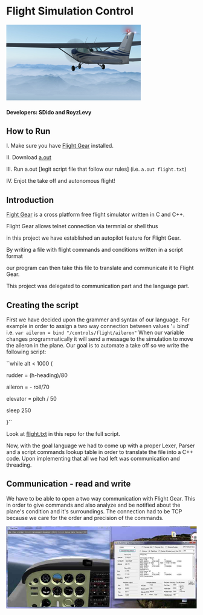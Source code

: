 # Flight Simulation Control
<img src="images/cesna.png" height=200>

#### Developers: SDido and RoyzLevy

## How to Run
I. Make sure you have <a href="https://sourceforge.net/projects/flightgear/">Flight Gear</a> installed.

II. Download <a href="https://github.com/SDIdo/FlightSimulation/blob/master/a.out">a.out</a>

III. Run a.out [legit script file that follow our rules] (i.e. `a.out flight.txt`)

IV. Enjot the take off and autonomous flight!

## Introduction
<a href="https://www.flightgear.org/">Fight Gear</a> is a cross platform free flight simulator written in C and C++.

Flight Gear allows telnet connection via termnial or shell thus

in this project we have established an autopilot feature for Flight Gear.

By writing a file with flight commands and conditions written in a script format 

our program can then take this file to translate and communicate it to Flight Gear.

This project was delegated to communication part and the language part.

## Creating the script
First we have decided upon the grammer and syntax of our language.
For example in order to assign a two way connection between values '= bind'
i.e. 
  `var aileron = bind "/controls/flight/aileron"`
When our variable changes programmatically it will 
send a message to the simulation to move the aileron in the plane.
Our goal is to automate a take off so we write the following script:

  ``while alt < 1000 {
  
  rudder = (h-heading)/80
  
  aileron = - roll/70
  
  elevator = pitch / 50
  
  sleep 250
  
  }``


Look at <a href="https://github.com/SDIdo/FlightSimulation/blob/master/flight.txt">flight.txt</a> in this repo for the full script.

Now, with the goal language we had to come up with a proper Lexer, Parser and 
a script commands lookup table in order to translate the file into a C++ code. 
Upon implementing that all we had left was communication and threading.


## Communication - read and write
We have to be able to open a two way communication with Flight Gear.
This in order to give commands and also analyze and be notified about
the plane's condition and it's surroundings.
The connection had to be TCP because we care for the order and precision 
of the commands. 

<img src="images/cesna3.png">
